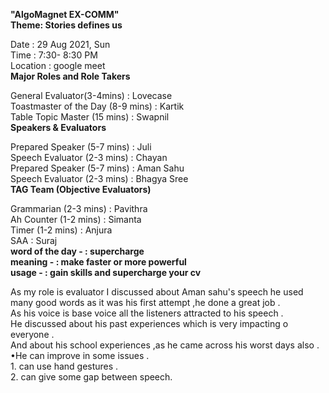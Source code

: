 **"AlgoMagnet  EX-COMM"**                                        
**Theme: Stories defines us**                            

Date	   :  29 Aug 2021, Sun                                         
Time	   :  7:30- 8:30 PM                                 
Location	: google meet                         
**Major Roles and Role Takers**                 

General Evaluator(3-4mins)	              :        Lovecase                          
Toastmaster of the Day (8-9 mins)	        :         Kartik                     
Table Topic Master (15 mins)	            :         Swapnil                            
**Speakers & Evaluators**   

Prepared Speaker (5-7 mins)               :        	Juli                     
Speech Evaluator (2-3 mins)               :        	Chayan             
Prepared Speaker (5-7 mins)               :        	Aman Sahu            
Speech Evaluator (2-3 mins)	              :         Bhagya Sree           
**TAG Team (Objective Evaluators)**               

Grammarian (2-3 mins)                       :      	Pavithra               
Ah Counter (1-2 mins)                       :      	Simanta                     
Timer (1-2 mins)	                          :        Anjura                  
SAA                                         :  	     Suraj                 
**word of the day -                           :  supercharge	                           
meaning -                                   :   make faster or more powerful	                
usage -                                     :   gain skills and supercharge your cv**                           


As my role is evaluator 
       I discussed about Aman sahu's speech he used many good words as it was his first attempt ,he done a great job .                 
       As his voice is base voice all the listeners attracted to his speech .             
       He discussed about his past experiences which is very impacting o everyone .           
       And about his school experiences ,as he came across his worst days also .           
       •He can improve in some issues .         
       1. can use hand gestures .               
       2. can give some gap between speech.                                  


